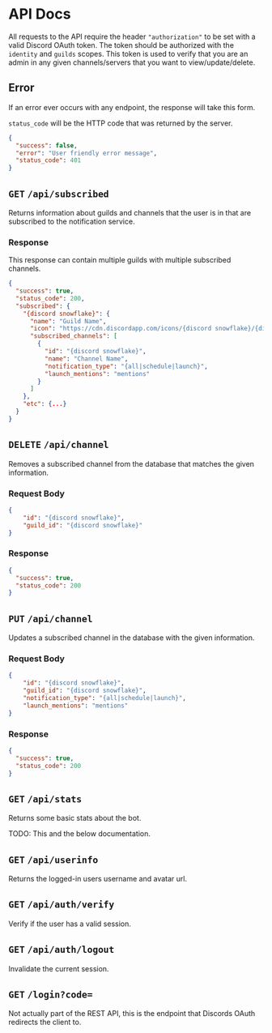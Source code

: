 # API Docs

All requests to the API require the header `"authorization"` to be set with a valid Discord OAuth token. The token
should be authorized with the `identity` and `guilds` scopes. This token is used to verify that you are an admin in any
given channels/servers that you want to view/update/delete.

## Error

If an error ever occurs with any endpoint, the response will take this form.

`status_code` will be the HTTP code that was returned by the server.

```json
{
  "success": false,
  "error": "User friendly error message",
  "status_code": 401
}
```

## `GET` `/api/subscribed`

Returns information about guilds and channels that the user is in that are subscribed to the notification service.

### Response

This response can contain multiple guilds with multiple subscribed channels.

```json
{
  "success": true,
  "status_code": 200,
  "subscribed": {
    "{discord snowflake}": {
      "name": "Guild Name",
      "icon": "https://cdn.discordapp.com/icons/{discord snowflake}/{discord snowflake}.png",
      "subscribed_channels": [
        {
          "id": "{discord snowflake}",
          "name": "Channel Name",
          "notification_type": "{all|schedule|launch}",
          "launch_mentions": "mentions"
        }
      ]
    },
    "etc": {...}
  }
}
```

## `DELETE` `/api/channel`

Removes a subscribed channel from the database that matches the given information.

### Request Body

```json
{
	"id": "{discord snowflake}",
	"guild_id": "{discord snowflake}"
}
```

### Response

```json
{
  "success": true,
  "status_code": 200
}
```

## `PUT` `/api/channel`

Updates a subscribed channel in the database with the given information.

### Request Body

```json
{
	"id": "{discord snowflake}",
	"guild_id": "{discord snowflake}",
	"notification_type": "{all|schedule|launch}",
	"launch_mentions": "mentions"
}
```

### Response

```json
{
  "success": true,
  "status_code": 200
}
```

## `GET` `/api/stats`

Returns some basic stats about the bot.

TODO: This and the below documentation.

## `GET` `/api/userinfo`

Returns the logged-in users username and avatar url.

## `GET` `/api/auth/verify`

Verify if the user has a valid session.

## `GET` `/api/auth/logout`

Invalidate the current session.

## `GET` `/login?code=`

Not actually part of the REST API, this is the endpoint that Discords OAuth redirects the client to.
